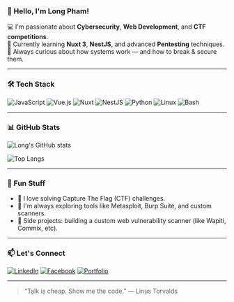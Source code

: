 ### 👋 Hello, I'm Long Pham!

💻 I'm passionate about **Cybersecurity**, **Web Development**, and **CTF competitions**.  
🌱 Currently learning **Nuxt 3**, **NestJS**, and advanced **Pentesting** techniques.  
🚀 Always curious about how systems work — and how to break & secure them.  

---

### 🛠️ Tech Stack

![JavaScript](https://img.shields.io/badge/-JavaScript-F7DF1E?style=flat-square&logo=javascript&logoColor=black)
![Vue.js](https://img.shields.io/badge/-Vue.js-4FC08D?style=flat-square&logo=vue.js&logoColor=white)
![Nuxt](https://img.shields.io/badge/-Nuxt-00DC82?style=flat-square&logo=nuxt.js&logoColor=white)
![NestJS](https://img.shields.io/badge/-NestJS-E0234E?style=flat-square&logo=nestjs&logoColor=white)
![Python](https://img.shields.io/badge/-Python-3776AB?style=flat-square&logo=python&logoColor=white)
![Linux](https://img.shields.io/badge/-Linux-FCC624?style=flat-square&logo=linux&logoColor=black)
![Bash](https://img.shields.io/badge/-Bash-4EAA25?style=flat-square&logo=gnu-bash&logoColor=white)

---

### 📊 GitHub Stats

![Long's GitHub stats](https://github-readme-stats.vercel.app/api?username=your-username&show_icons=true&theme=tokyonight)

![Top Langs](https://github-readme-stats.vercel.app/api/top-langs/?username=your-username&layout=compact&theme=tokyonight)

---

### 🧩 Fun Stuff

- 🔐 I love solving Capture The Flag (CTF) challenges.
- 🧠 I'm always exploring tools like Metasploit, Burp Suite, and custom scanners.
- 🎯 Side projects: building a custom web vulnerability scanner (like Wapiti, Commix, etc).

---

### 📫 Let's Connect

[![LinkedIn](https://img.shields.io/badge/-LinkedIn-0A66C2?style=flat-square&logo=linkedin&logoColor=white)](https://linkedin.com/in/your-profile)
[![Facebook](https://img.shields.io/badge/-Facebook-1877F2?style=flat-square&logo=facebook&logoColor=white)](https://facebook.com/your-profile)
[![Portfolio](https://img.shields.io/badge/-Portfolio-black?style=flat-square)](https://your-portfolio.com)

---

> “Talk is cheap. Show me the code.” — Linus Torvalds
